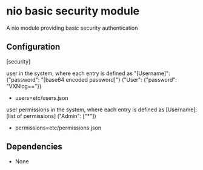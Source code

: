 # nio basic security module

A nio module providing basic security authentication


## Configuration

[security]

user in the system, where each entry is defined as "[Username]": {"password": "[base64 encoded password]"} ("User": {"password": "VXNlcg=="})
- users=etc/users.json

user permissions in the system, where each entry is defined as [Username]: [list of permissions] ("Admin": ["*"])
- permissions=etc/permissions.json

## Dependencies

- None

